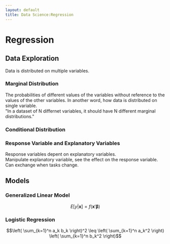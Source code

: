 ```yaml
---
layout: default
title: Data Science:Regression
---
```

# Regression
## Data Exploration
Data is distributed on multiple variables.
### Marginal Distribution
The probabilities of different values of the variables without reference to the values of the other variables. In another word, how data is distributed on single variable.\
"In a dataset of N differnet variables, it should have N different marginal distributions."
### Conditional Distribution
### Response Variable and Explanatory Variables
Response variables depent on explanatory variables.\
Manipulate explanatory variable, see the effect on the response variable.\
Can exchange when tasks change.
## Models
### Generalized Linear Model
$$E[y|\boldsymbol{x}]=f(\boldsymbol{x}'\boldsymbol{\beta})$$
### Logistic Regression
$$\left( \sum_{k=1}^n a_k b_k \right)^2 \leq \left( \sum_{k=1}^n a_k^2 \right) \left( \sum_{k=1}^n b_k^2 \right)$$

